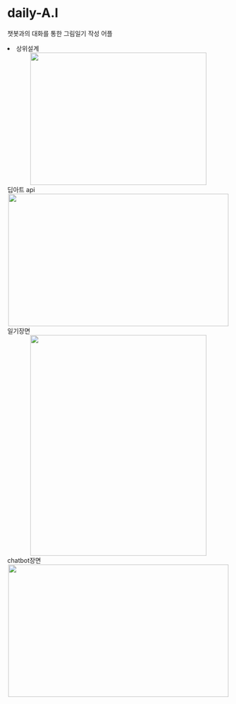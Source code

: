# daily-A.I

챗봇과의 대화를 통한 그림일기 작성 어플

<li>상위설계</li>
<center><img src="https://user-images.githubusercontent.com/58807279/103311299-50074600-4a5d-11eb-8ce2-ccbe481d251d.png" width="400" height="300"></center>
딥아트 api
<center><img src="https://user-images.githubusercontent.com/58807279/103311506-e6d40280-4a5d-11eb-8a1a-fcf33f1d5fba.PNG" width="500" height="300"></center>
일기장면
<center><img src="https://user-images.githubusercontent.com/58807279/103311512-eb002000-4a5d-11eb-9347-2cb73279b945.png" width="400" height="500"></center>
chatbot장면
<center><img src="https://user-images.githubusercontent.com/58807279/103311517-ed627a00-4a5d-11eb-829f-279b2a596542.png" width="500" height="300"></center>
